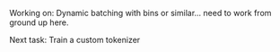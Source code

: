 Working on:
Dynamic batching with bins or similar... need to work from ground up here.

Next task:
Train a custom tokenizer